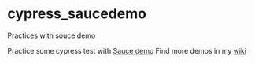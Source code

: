 # cypress_saucedemo
Practices with souce demo 

Practice some cypress test with [Sauce demo](https://www.saucedemo.com/)
Find more demos in my [wiki](https://dbquiroga.github.io/wiki.dbquiroga/docs/qa-automation/demos_automation)

